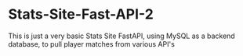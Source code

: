# Stats-Site-Fast-API-2
This is just a very basic Stats Site FastAPI, using MySQL as a backend database, to pull player matches from various API's
